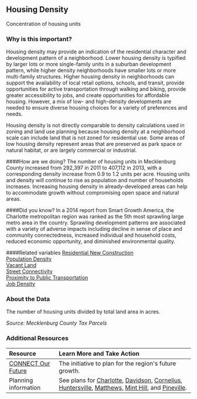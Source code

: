 ## Housing Density
Concentration of housing units

### Why is this important?
Housing density may provide an indication of the residential character and development pattern of a neighborhood. Lower housing density is typified by larger lots or more single-family units in a suburban development pattern, while higher density neighborhoods have smaller lots or more multi-family structures. Higher housing density in neighborhoods can support the availability of local retail options, schools, and transit, provide opportunities for active transportation through walking and biking, provide greater accessibility to jobs, and create opportunities for affordable housing. However, a mix of low- and high-density developments are needed to ensure diverse housing choices for a variety of preferences and needs. 
 
Housing density is not directly comparable to density calculations used in zoning and land use planning because housing density at a neighborhood scale can include land that is not zoned for residential use. Some areas of low housing density represent areas that are preserved as park space or natural habitat, or are largely commercial or industrial.

####How are we doing?
The number of housing units in Mecklenburg County increased from 292,397 in 2011 to 407,112 in 2013, with a corresponding density increase from 0.9 to 1.2 units per acre. Housing units and density will continue to rise as population and number of households increases. Increasing housing density in already-developed areas can help to accommodate growth without compromising open space and natural areas. 

####Did you know?
In a 2014 report from Smart Growth America, the Charlotte metropolitan region was ranked as the 5th most sprawling large metro area in the country. Sprawling development patterns are associated with a variety of adverse impacts including decline in sense of place and community connectedness, increased individual and household costs, reduced economic opportunity, and diminished environmental quality. 

####Related variables
<a href="javascript:void(0)" onclick="model.metricId = 'm8'">Residential New Construction</a>  
<a href="javascript:void(0)" onclick="model.metricId = 'm47'">Population Density</a>  
<a href="javascript:void(0)" onclick="model.metricId = 'm11'">Vacant Land</a>  
<a href="javascript:void(0)" onclick="model.metricId = 'm35'">Street Connectivity</a>  
<a href="javascript:void(0)" onclick="model.metricId = 'm36'">Proximity to Public Transportation</a>  
<a href="javascript:void(0)" onclick="model.metricId = 'm75'">Job Density</a>  

### About the Data
The number of housing units divided by total land area in acres.

_Source: Mecklenburg County Tax Parcels_

### Additional Resources
|Resource | Learn More and Take Action | 
|:--- | :--- |
|[CONNECT Our Future](http://connectourfuture.org/)|The initiative to plan for the region's future growth.
|Planning information| See plans for [Charlotte](http://www.charlotteplanning.org), [Davidson](http://www.ci.davidson.nc.us/index.aspx?nid=68), [Cornelius](http://www.cornelius.org/index.aspx?nid=175), [Huntersville](http://www.huntersville.org/Departments/Planning.aspx), [Matthews](http://matthewsnc.gov/Departments/PlanningandDevelopment.aspx), [Mint Hill](http://www.minthill.com/index.aspx?nid=85), and [Pineville](http://townofpineville.com/town-departments/planning-and-zoning/).
